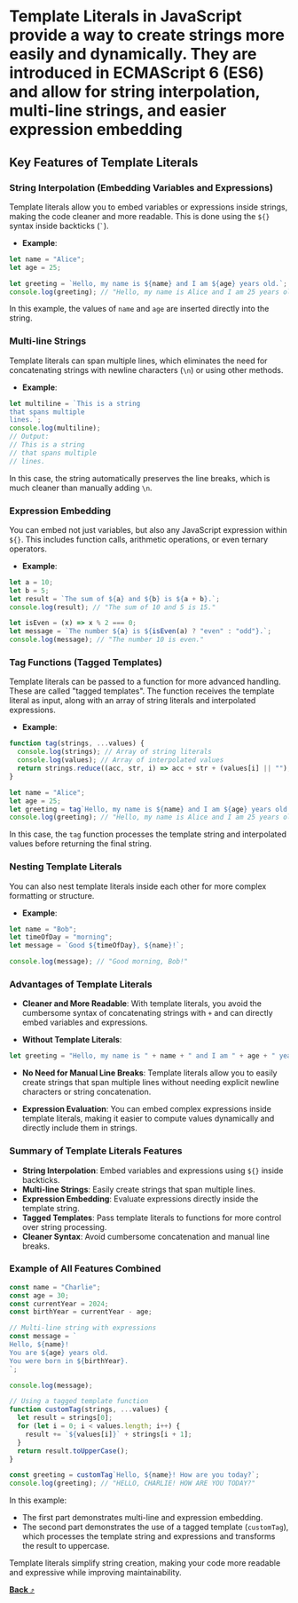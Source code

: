 # **Template Literals** in JavaScript provide a way to create strings more easily and dynamically. They are introduced in **ECMAScript 6 (ES6)** and allow for string interpolation, multi-line strings, and easier expression embedding

## Key Features of Template Literals

### **String Interpolation (Embedding Variables and Expressions)**

Template literals allow you to embed variables or expressions inside strings, making the code cleaner and more readable. This is done using the `${}` syntax inside backticks (`` ` ``).

- **Example**:

```js
let name = "Alice";
let age = 25;

let greeting = `Hello, my name is ${name} and I am ${age} years old.`;
console.log(greeting); // "Hello, my name is Alice and I am 25 years old."
```

In this example, the values of `name` and `age` are inserted directly into the string.

### **Multi-line Strings**

Template literals can span multiple lines, which eliminates the need for concatenating strings with newline characters (`\n`) or using other methods.

- **Example**:

```js
let multiline = `This is a string
that spans multiple
lines.`;
console.log(multiline);
// Output:
// This is a string
// that spans multiple
// lines.
```

In this case, the string automatically preserves the line breaks, which is much cleaner than manually adding `\n`.

### **Expression Embedding**

You can embed not just variables, but also any JavaScript expression within `${}`. This includes function calls, arithmetic operations, or even ternary operators.

- **Example**:

```js
let a = 10;
let b = 5;
let result = `The sum of ${a} and ${b} is ${a + b}.`;
console.log(result); // "The sum of 10 and 5 is 15."

let isEven = (x) => x % 2 === 0;
let message = `The number ${a} is ${isEven(a) ? "even" : "odd"}.`;
console.log(message); // "The number 10 is even."
```

### **Tag Functions (Tagged Templates)**

Template literals can be passed to a function for more advanced handling. These are called "tagged templates". The function receives the template literal as input, along with an array of string literals and interpolated expressions.

- **Example**:

```js
function tag(strings, ...values) {
  console.log(strings); // Array of string literals
  console.log(values); // Array of interpolated values
  return strings.reduce((acc, str, i) => acc + str + (values[i] || ""), "");
}

let name = "Alice";
let age = 25;
let greeting = tag`Hello, my name is ${name} and I am ${age} years old.`;
console.log(greeting); // "Hello, my name is Alice and I am 25 years old."
```

In this case, the `tag` function processes the template string and interpolated values before returning the final string.

### **Nesting Template Literals**

You can also nest template literals inside each other for more complex formatting or structure.

- **Example**:

```js
let name = "Bob";
let timeOfDay = "morning";
let message = `Good ${timeOfDay}, ${name}!`;

console.log(message); // "Good morning, Bob!"
```

### Advantages of Template Literals

- **Cleaner and More Readable**: With template literals, you avoid the cumbersome syntax of concatenating strings with `+` and can directly embed variables and expressions.

- **Without Template Literals**:

```js
let greeting = "Hello, my name is " + name + " and I am " + age + " years old.";
```

- **No Need for Manual Line Breaks**: Template literals allow you to easily create strings that span multiple lines without needing explicit newline characters or string concatenation.

- **Expression Evaluation**: You can embed complex expressions inside template literals, making it easier to compute values dynamically and directly include them in strings.

### Summary of Template Literals Features

- **String Interpolation**: Embed variables and expressions using `${}` inside backticks.
- **Multi-line Strings**: Easily create strings that span multiple lines.
- **Expression Embedding**: Evaluate expressions directly inside the template string.
- **Tagged Templates**: Pass template literals to functions for more control over string processing.
- **Cleaner Syntax**: Avoid cumbersome concatenation and manual line breaks.

### Example of All Features Combined

```js
const name = "Charlie";
const age = 30;
const currentYear = 2024;
const birthYear = currentYear - age;

// Multi-line string with expressions
const message = `
Hello, ${name}!
You are ${age} years old.
You were born in ${birthYear}.
`;

console.log(message);

// Using a tagged template function
function customTag(strings, ...values) {
  let result = strings[0];
  for (let i = 0; i < values.length; i++) {
    result += `${values[i]}` + strings[i + 1];
  }
  return result.toUpperCase();
}

const greeting = customTag`Hello, ${name}! How are you today?`;
console.log(greeting); // "HELLO, CHARLIE! HOW ARE YOU TODAY?"
```

In this example:

- The first part demonstrates multi-line and expression embedding.
- The second part demonstrates the use of a tagged template (`customTag`), which processes the template string and expressions and transforms the result to uppercase.

Template literals simplify string creation, making your code more readable and expressive while improving maintainability.

[**Back** ⤴️](https://github.com/Stei-ITstudents/Javascript-Concepts_Before-ReactJs/tree/main#readme)

